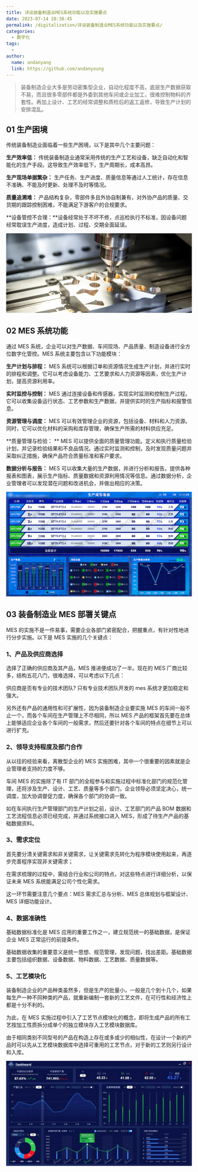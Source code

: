 ```yaml
---
title: 详谈装备制造业MES系统功能以及实施要点
date: 2023-07-14 20:38:45
permalink: /digitalization/详谈装备制造业MES系统功能以及实施要点/
categories:
  - 数字化
tags:
  -
author:
  name: andanyang
  link: https://github.com/andanyoung
---
```


> 装备制造企业大多是劳动密集型企业，自动化程度不高，底层生产数据获取不易，而且很多零部件都是外委到其他车间或企业加工，很难控制物料的齐套性。再加上设计、工艺的经常调整和质检后的返工返修，导致生产计划的安排混乱。

## **01** **生产困境**

传统装备制造业面临着一些生产困境，以下是其中几个主要问题：

**生产效率低：** 传统装备制造业通常采用传统的生产工艺和设备，缺乏自动化和智能化的生产手段。这导致生产效率低下，生产周期长，成本高昂。

**生产现场单据繁杂：** 生产任务、生产进度、质量信息等通过人工统计，存在信息不准确、不能及时更新、处理不及时等情况。

**质量追溯难：** 产品结构复杂，零部件多且外协自制兼有，对外协产品的质量、交货期的跟踪控制困难，不能满足下游客户的合规要求。

**设备管控不合理：**设备经常处于不坏不修，点巡检执行不标准，因设备问题经常耽误生产进度，造成计划、过程、交期全面延误。

![](../.vuepress/public/digitization/640-16902905527934.jpeg)

## **02** **MES 系统功能**

通过 MES 系统，企业可以对生产数据、车间现场、产品质量、制造设备进行全方位数字化管控。MES 系统主要包含以下功能模块：

**生产计划与排程：** MES 系统可以根据订单和资源情况生成生产计划，并进行实时的排程和调整。它可以考虑设备能力、工艺要求和人力资源等因素，优化生产计划，提高资源利用率。

**实时监控与控制：** MES 通过连接设备和传感器，实现实时监测和控制生产过程。它可以收集设备运行状态、工艺参数和生产数据，并提供实时的生产指标和报警信息。

**资源管理与调度：** MES 可以有效管理企业的资源，包括设备、材料和人力资源。同时，它可以优化材料的采购和库存管理，确保生产所需的材料供应充足。

**质量管理与检验： ** MES 可以提供全面的质量管理功能。定义和执行质量检验计划，并记录检验结果和不良品情况。通过实时监测和控制，及时发现质量问题并采取纠正措施，确保产品符合质量标准和客户要求。

**数据分析与报告：** MES 可以收集大量的生产数据，并进行分析和报告。提供各种报表和图表，展示生产指标、质量数据和资源利用情况等信息。通过数据分析，企业管理者可以发现潜在问题和改进机会，并做出相应的决策。

![](../.vuepress/public/digitization/640-16902905494512.png)

## **03** **装备制造业 MES 部署关键点**

MES 的实施不是一件易事，需要企业各部门紧密配合，把握重点，有针对性地进行分步实施。以下是 MES 实施的几个关键点：

### **1、产品及供应商选择**

选择了正确的供应商及其产品，MES 推进便成功了一半。现在的 MES 厂商比较多，结构五花八门，很难选择，可以考虑以下几点：

供应商是否有专业的技术团队? 只有专业技术团队开发的 mes 系统才更加稳定和强大。

另外还有产品的通用性和可扩展性，因为装备制造企业要实施 MES 的车间一般不止一个，而各个车间在生产管理上不尽相同，所以 MES 产品的框架首先要在总体上能够适应企业各个车间的一般需求，然后还要针对各个车间的特点在细节上可以进行扩充。

### **2、领导支持程度及部门合作**

从以往的经验来看，离散型企业的 MES 实施困难，其中一个很重要的因素就是企业管理者支持的力度不够。

车间 MES 的实施除了有 IT 部门的全程参与和实施过程中标准化部门的规范化管理，还将涉及生产、设计、工艺、质量等多个部门，企业领导必须坚定决心，统一调度，加大协调督促力度，确保各个部门的协调一致。

如在车间执行生产管理部门的生产计划之前，设计、工艺部门的产品 BOM 数据和工艺流程信息必须已经完成，并通过系统接口进入 MES，形成了待生产产品的基础数据资料。

### **3、需求定位**

首先要分清关键需求和非关键需求，让关键需求先转化为程序模块使用起来，再逐步完善程序实现非关键需求；

在需求梳理的过程中，需结合行业和公司的特点，对这些特点进行详细分析，以保证未来 MES 系统能满足公司个性化需求。

这一环节需要注意几个要点：MES 需求汇总与分析、MES 总体规划与框架设计、MES 详细功能设计。

### **4、数据准确性**

基础数据标准化是 MES 应用的重要工作之一，建立规范统一的基础数据，是保证企业 MES 正常运行的前提条件。

基础数据收集的重要意义是统一思想、规范管理，发现问题，找出差距。基础数据主要包括组织数据、设备数据、物料数据、工艺数据、质量数据等。

### **5、工艺模块化**

装备制造企业的产品种类虽然多，但是生产的批量小，一般是几个到十几个，如果每生产一种不同种类的产品，就重新编制一套新的工艺文件，在可行性和经济性上都是十分不利的。

为此，在 MES 实施过程中引入了工艺节点模块化的概念，即将生成产品的所有工艺按加工性质拆分成单个的独立模块存入工艺模块数据库。

由于相同类别不同型号的产品在构造上存在或多或少的相似性，在设计一个新的产品时可以先从工艺模块数据库中选择可重用的工艺节点，对于新的工艺则另行设计和入库。

![](../.vuepress/public/digitization/640-16789eq-olkmasada-121vv.jpeg)
